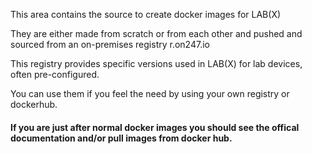 This area contains the source to create docker images for LAB(X)

They are either made from scratch or from each other and pushed and sourced from an on-premises registry r.on247.io

This registry provides specific versions used in LAB(X) for lab devices, often pre-configured.

You can use them if you feel the need by using your own registry or dockerhub.

<h4>If you are just after normal docker images you should see the offical documentation and/or pull images from docker hub.</h4>

